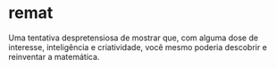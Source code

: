 # remat
Uma tentativa despretensiosa de mostrar que, com alguma dose de interesse, inteligência e criatividade, você mesmo poderia descobrir e reinventar a matemática.
